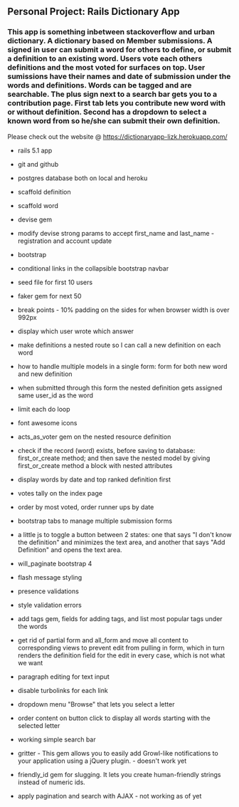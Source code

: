 ## Personal Project: Rails Dictionary App

### This app is something inbetween stackoverflow and urban dictionary. A dictionary based on Member submissions. A signed in user can submit a word for others to define, or submit a definition to an existing word. Users vote each others definitions and the most voted for surfaces on top. User sumissions have their names and date of submission under the words and definitions. Words can be tagged and are searchable. The plus sign next to a search bar gets you to a contribution page. First tab lets you contribute new word with or without definition. Second has a dropdown to select a known word from so he/she can submit their own definition.

Please check out the website @ https://dictionaryapp-lizk.herokuapp.com/

* rails 5.1 app
* git and github
* postgres database both on local and heroku
* scaffold definition
* scaffold word
* devise gem 
* modify devise strong params to accept first_name and last_name - registration and account update
* bootstrap
* conditional links in the collapsible bootstrap navbar
* seed file for first 10 users
* faker gem for next 50
* break points - 10% padding on the sides for when browser width is over 992px
* display which user wrote which answer
* make definitions a nested route so I can call a new definition on each word
* how to handle multiple models in a single form: form for both new word and new definition
* when submitted through this form the nested definition gets assigned same user_id as the word
* limit each do loop
* font awesome icons
* acts_as_voter gem on the nested resource definition
* check if the record (word) exists, before saving to database: first_or_create method; and then save the nested model by giving first_or_create method a block with nested attributes
* display words by date and top ranked definition first
* votes tally on the index page
* order by most voted, order runner ups by date
* bootstrap tabs to manage multiple submission forms
* a little js to toggle a button between 2 states: one that says "I don't know the definition" and minimizes the text area, and another that says "Add Definition" and opens the text area.
* will_paginate bootstrap 4
* flash message styling
* presence validations
* style validation errors
* add tags gem, fields for adding tags, and list most popular tags under the words
* get rid of partial form and all_form and move all content to corresponding views to prevent edit from pulling in form, which in turn renders the definition field for the edit in every case, which is not what we want
* paragraph editing for text input 
* disable turbolinks for each link 
* dropdown menu "Browse" that lets you select a letter
* order content on button click to display all words starting with the selected letter
* working simple search bar
* gritter - This gem allows you to easily add Growl-like notifications to your application using a jQuery plugin. - doesn't work yet
* friendly_id gem for slugging. It lets you create human-friendly strings instead of numeric ids.


* apply pagination and search with AJAX  -  not working as of yet